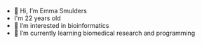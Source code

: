 - 👋 Hi, I’m Emma Smulders
- I'm 22 years old
- 👀 I’m interested in bioinformatics
- 🌱 I’m currently learning biomedical research and programming

<!---
xEmz/xEmz is a ✨ special ✨ repository because its `README.md` (this file) appears on your GitHub profile.
You can click the Preview link to take a look at your changes.
--->
